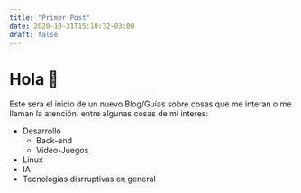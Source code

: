 ```yaml
---
title: "Primer Post"
date: 2020-10-31T15:10:32-03:00
draft: false
---
```


# Hola 🖖

Este sera el inicio de un nuevo Blog/Guías sobre cosas que me interan o me llaman la atención.
entre algunas cosas de mi interes:

- Desarrollo
    - Back-end
    - Video-Juegos
- Linux
- IA
- Tecnologias disrruptivas en general




